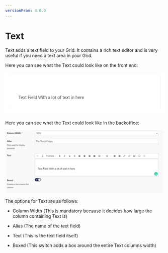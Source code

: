 ```yaml
---
versionFrom: 8.0.0
---
```


# Text

Text adds a text field to your Grid. It contains a rich text editor and is very useful if you need a text area in your Grid.

Here you can see what the Text could look like on the front end:

![Text Frontend](images/Text-Frontend.png)

Here you can see what the Text could look like in the backoffice:

![Text Backoffice](images/Text-Backoffice.png)

The options for Text are as follows:

- Column Width (This is mandatory because it decides how large the column containing Text is)

- Alias (The name of the text field)

- Text (This is the text field itself)

- Boxed (This switch adds a box around the entire Text columns width)
